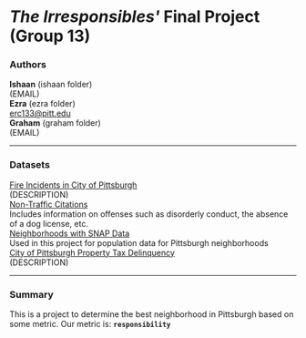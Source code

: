 # ***The Irresponsibles'* Final Project** (Group 13)
### Authors
**Ishaan** (ishaan folder) <br> (EMAIL) <br>
**Ezra** (ezra folder) <br> erc133@pitt.edu <br>
**Graham** (graham folder) <br> (EMAIL) <br>
***
### Datasets
[Fire Incidents in City of Pittsburgh](https://data.wprdc.org/dataset/fire-incidents-in-city-of-pittsburgh) <br>
(DESCRIPTION) <br>
[Non-Traffic Citations](https://data.wprdc.org/dataset/non-traffic-citations) <br>
Includes information on offenses such as disorderly conduct, the absence of a dog license, etc. <br>
[Neighborhoods with SNAP Data](https://data.wprdc.org/dataset/neighborhoods-with-snap-data) <br>
Used in this project for population data for Pittsburgh neighborhoods <br>
[City of Pittsburgh Property Tax Delinquency](https://data.wprdc.org/dataset/city-of-pittsburgh-property-tax-delinquency) <br>
(DESCRIPTION)
***
### Summary
This is a project to determine the best neighborhood in Pittsburgh based on some metric. Our metric is: **`responsibility`**
